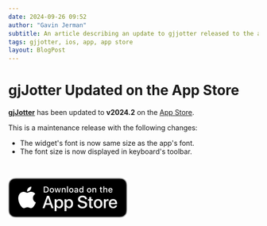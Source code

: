 ```yaml
---
date: 2024-09-26 09:52
author: "Gavin Jerman"
subtitle: An article describing an update to gjjotter released to the app store.
tags: gjjotter, ios, app, app store
layout: BlogPost
---
```


# gjJotter Updated on the App Store

[**gjJotter**](/projects/gjJotter) has been updated to **v2024.2** on the [App Store](https://apps.apple.com/gb/app/gjjotter/id6698850903?platform=iphone).

This is a maintenance release with the following changes:
- The widget's font is now same size as the app's font.
- The font size is now displayed in keyboard's toolbar.
<br>

[![download](/images/Download_on_the_App_Store_Badge_US-UK_RGB_blk_092917.svg)](https://apps.apple.com/gb/app/gjjotter/id6698850903?platform=iphone)
